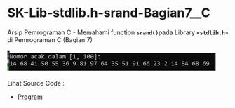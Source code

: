 # SK-Lib-stdlib.h-srand-Bagian7__C
Arsip Pemrograman C - Memahami function <code><b>srand()</b></code>pada Library <code><b>&lt;stdlib.h></b></code> di Pemrograman C (Bagian 7)<br><br>
<img src="https://github.com/RizkyKhapidsyah/SK-Lib-stdlib.h-srand-Bagian7__C/blob/master/SK-Lib-stdlib.h-srand-Bagian7__C/x64/result/001.PNG"><br><br>
Lihat Source Code : <br>
- <a href="https://github.com/RizkyKhapidsyah/SK-Lib-stdlib.h-srand-Bagian7__C/blob/master/SK-Lib-stdlib.h-srand-Bagian7__C/Source.c">Program</a>
